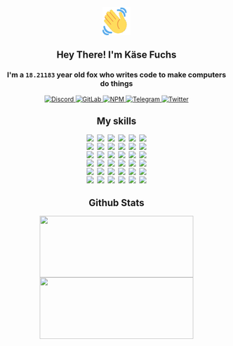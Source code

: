 <div><p align=center><img src=./resources/images/wave.gif width=64px height=64px></p><h2 align=center>Hey There! I'm Käse Fuchs</h2><h3 align=center>I'm a <code>18.21183</code> year old fox who writes code to make computers do things</h3><p align=center><a href=https://discord.com/users/507526681125322772><img alt=Discord src="https://img.shields.io/badge/Discord-5865F2?logo=discord&logoColor=white&style=flat-square#2c19aa573d31dc7ba9b9836700e40d69"> </a><a href=https://gitlab.com/kasefuchs><img alt=GitLab src="https://img.shields.io/badge/GitLab-330F63?logo=gitlab&logoColor=white&style=flat-square#2c19aa573d31dc7ba9b9836700e40d69"> </a><a href=https://npmjs.com/~kasefuchs><img alt=NPM src="https://img.shields.io/badge/NPM-CB3837?logo=npm&logoColor=white&style=flat-square#2c19aa573d31dc7ba9b9836700e40d69"> </a><a href=https://t.me/kasefuchs><img alt=Telegram src="https://img.shields.io/badge/Telegram-2CA5E0?logo=telegram&logoColor=white&style=flat-square#2c19aa573d31dc7ba9b9836700e40d69"> </a><a href=https://twitter.com/kasefuchs><img alt=Twitter src="https://img.shields.io/badge/Twitter-1DA1F2?logo=twitter&logoColor=white&style=flat-square#2c19aa573d31dc7ba9b9836700e40d69"></a></p><h2 align=center>My skills</h2><p align=center><a href=https://aws.amazon.com/ ><picture><source srcset="https://skillicons.dev/icons?i=aws&theme=dark#2c19aa573d31dc7ba9b9836700e40d69" media="(prefers-color-scheme: dark)"><source srcset="https://skillicons.dev/icons?i=aws&theme=light#2c19aa573d31dc7ba9b9836700e40d69" media="(prefers-color-scheme: light), (prefers-color-scheme: no-preference)"><img src="https://skillicons.dev/icons?i=aws&theme=light#2c19aa573d31dc7ba9b9836700e40d69"></picture></a>&nbsp;&nbsp;<a href=https://en.wikipedia.org/wiki/Bash_(Unix_shell)><picture><source srcset="https://skillicons.dev/icons?i=bash&theme=dark#2c19aa573d31dc7ba9b9836700e40d69" media="(prefers-color-scheme: dark)"><source srcset="https://skillicons.dev/icons?i=bash&theme=light#2c19aa573d31dc7ba9b9836700e40d69" media="(prefers-color-scheme: light), (prefers-color-scheme: no-preference)"><img src="https://skillicons.dev/icons?i=bash&theme=light#2c19aa573d31dc7ba9b9836700e40d69"></picture></a>&nbsp;&nbsp;<a href=https://discord.com/developers/docs><picture><source srcset="https://skillicons.dev/icons?i=bots&theme=dark#2c19aa573d31dc7ba9b9836700e40d69" media="(prefers-color-scheme: dark)"><source srcset="https://skillicons.dev/icons?i=bots&theme=light#2c19aa573d31dc7ba9b9836700e40d69" media="(prefers-color-scheme: light), (prefers-color-scheme: no-preference)"><img src="https://skillicons.dev/icons?i=bots&theme=light#2c19aa573d31dc7ba9b9836700e40d69"></picture></a>&nbsp;&nbsp;<a href=https://www.cloudflare.com/ ><picture><source srcset="https://skillicons.dev/icons?i=cloudflare&theme=dark#2c19aa573d31dc7ba9b9836700e40d69" media="(prefers-color-scheme: dark)"><source srcset="https://skillicons.dev/icons?i=cloudflare&theme=light#2c19aa573d31dc7ba9b9836700e40d69" media="(prefers-color-scheme: light), (prefers-color-scheme: no-preference)"><img src="https://skillicons.dev/icons?i=cloudflare&theme=light#2c19aa573d31dc7ba9b9836700e40d69"></picture></a>&nbsp;&nbsp;<a href=https://en.wikipedia.org/wiki/CSS><picture><source srcset="https://skillicons.dev/icons?i=css&theme=dark#2c19aa573d31dc7ba9b9836700e40d69" media="(prefers-color-scheme: dark)"><source srcset="https://skillicons.dev/icons?i=css&theme=light#2c19aa573d31dc7ba9b9836700e40d69" media="(prefers-color-scheme: light), (prefers-color-scheme: no-preference)"><img src="https://skillicons.dev/icons?i=css&theme=light#2c19aa573d31dc7ba9b9836700e40d69"></picture></a>&nbsp;&nbsp;<a href=https://www.docker.com/ ><picture><source srcset="https://skillicons.dev/icons?i=docker&theme=dark#2c19aa573d31dc7ba9b9836700e40d69" media="(prefers-color-scheme: dark)"><source srcset="https://skillicons.dev/icons?i=docker&theme=light#2c19aa573d31dc7ba9b9836700e40d69" media="(prefers-color-scheme: light), (prefers-color-scheme: no-preference)"><img src="https://skillicons.dev/icons?i=docker&theme=light#2c19aa573d31dc7ba9b9836700e40d69"></picture></a><br><a href=https://www.electronjs.org/ ><picture><source srcset="https://skillicons.dev/icons?i=electron&theme=dark#2c19aa573d31dc7ba9b9836700e40d69" media="(prefers-color-scheme: dark)"><source srcset="https://skillicons.dev/icons?i=electron&theme=light#2c19aa573d31dc7ba9b9836700e40d69" media="(prefers-color-scheme: light), (prefers-color-scheme: no-preference)"><img src="https://skillicons.dev/icons?i=electron&theme=light#2c19aa573d31dc7ba9b9836700e40d69"></picture></a>&nbsp;&nbsp;<a href=https://expressjs.com/ ><picture><source srcset="https://skillicons.dev/icons?i=express&theme=dark#2c19aa573d31dc7ba9b9836700e40d69" media="(prefers-color-scheme: dark)"><source srcset="https://skillicons.dev/icons?i=express&theme=light#2c19aa573d31dc7ba9b9836700e40d69" media="(prefers-color-scheme: light), (prefers-color-scheme: no-preference)"><img src="https://skillicons.dev/icons?i=express&theme=light#2c19aa573d31dc7ba9b9836700e40d69"></picture></a>&nbsp;&nbsp;<a href=https://www.figma.com/ ><picture><source srcset="https://skillicons.dev/icons?i=figma&theme=dark#2c19aa573d31dc7ba9b9836700e40d69" media="(prefers-color-scheme: dark)"><source srcset="https://skillicons.dev/icons?i=figma&theme=light#2c19aa573d31dc7ba9b9836700e40d69" media="(prefers-color-scheme: light), (prefers-color-scheme: no-preference)"><img src="https://skillicons.dev/icons?i=figma&theme=light#2c19aa573d31dc7ba9b9836700e40d69"></picture></a>&nbsp;&nbsp;<a href=https://firebase.google.com/ ><picture><source srcset="https://skillicons.dev/icons?i=firebase&theme=dark#2c19aa573d31dc7ba9b9836700e40d69" media="(prefers-color-scheme: dark)"><source srcset="https://skillicons.dev/icons?i=firebase&theme=light#2c19aa573d31dc7ba9b9836700e40d69" media="(prefers-color-scheme: light), (prefers-color-scheme: no-preference)"><img src="https://skillicons.dev/icons?i=firebase&theme=light#2c19aa573d31dc7ba9b9836700e40d69"></picture></a>&nbsp;&nbsp;<a href=https://flask.palletsprojects.com/ ><picture><source srcset="https://skillicons.dev/icons?i=flask&theme=dark#2c19aa573d31dc7ba9b9836700e40d69" media="(prefers-color-scheme: dark)"><source srcset="https://skillicons.dev/icons?i=flask&theme=light#2c19aa573d31dc7ba9b9836700e40d69" media="(prefers-color-scheme: light), (prefers-color-scheme: no-preference)"><img src="https://skillicons.dev/icons?i=flask&theme=light#2c19aa573d31dc7ba9b9836700e40d69"></picture></a>&nbsp;&nbsp;<a href=https://cloud.google.com/ ><picture><source srcset="https://skillicons.dev/icons?i=gcp&theme=dark#2c19aa573d31dc7ba9b9836700e40d69" media="(prefers-color-scheme: dark)"><source srcset="https://skillicons.dev/icons?i=gcp&theme=light#2c19aa573d31dc7ba9b9836700e40d69" media="(prefers-color-scheme: light), (prefers-color-scheme: no-preference)"><img src="https://skillicons.dev/icons?i=gcp&theme=light#2c19aa573d31dc7ba9b9836700e40d69"></picture></a><br><a href=https://git-scm.com/ ><picture><source srcset="https://skillicons.dev/icons?i=git&theme=dark#2c19aa573d31dc7ba9b9836700e40d69" media="(prefers-color-scheme: dark)"><source srcset="https://skillicons.dev/icons?i=git&theme=light#2c19aa573d31dc7ba9b9836700e40d69" media="(prefers-color-scheme: light), (prefers-color-scheme: no-preference)"><img src="https://skillicons.dev/icons?i=git&theme=light#2c19aa573d31dc7ba9b9836700e40d69"></picture></a>&nbsp;&nbsp;<a href=https://github.com/ ><picture><source srcset="https://skillicons.dev/icons?i=github&theme=dark#2c19aa573d31dc7ba9b9836700e40d69" media="(prefers-color-scheme: dark)"><source srcset="https://skillicons.dev/icons?i=github&theme=light#2c19aa573d31dc7ba9b9836700e40d69" media="(prefers-color-scheme: light), (prefers-color-scheme: no-preference)"><img src="https://skillicons.dev/icons?i=github&theme=light#2c19aa573d31dc7ba9b9836700e40d69"></picture></a>&nbsp;&nbsp;<a href=https://gitlab.com/ ><picture><source srcset="https://skillicons.dev/icons?i=gitlab&theme=dark#2c19aa573d31dc7ba9b9836700e40d69" media="(prefers-color-scheme: dark)"><source srcset="https://skillicons.dev/icons?i=gitlab&theme=light#2c19aa573d31dc7ba9b9836700e40d69" media="(prefers-color-scheme: light), (prefers-color-scheme: no-preference)"><img src="https://skillicons.dev/icons?i=gitlab&theme=light#2c19aa573d31dc7ba9b9836700e40d69"></picture></a>&nbsp;&nbsp;<a href=https://www.heroku.com/ ><picture><source srcset="https://skillicons.dev/icons?i=heroku&theme=dark#2c19aa573d31dc7ba9b9836700e40d69" media="(prefers-color-scheme: dark)"><source srcset="https://skillicons.dev/icons?i=heroku&theme=light#2c19aa573d31dc7ba9b9836700e40d69" media="(prefers-color-scheme: light), (prefers-color-scheme: no-preference)"><img src="https://skillicons.dev/icons?i=heroku&theme=light#2c19aa573d31dc7ba9b9836700e40d69"></picture></a>&nbsp;&nbsp;<a href=https://en.wikipedia.org/wiki/HTML><picture><source srcset="https://skillicons.dev/icons?i=html&theme=dark#2c19aa573d31dc7ba9b9836700e40d69" media="(prefers-color-scheme: dark)"><source srcset="https://skillicons.dev/icons?i=html&theme=light#2c19aa573d31dc7ba9b9836700e40d69" media="(prefers-color-scheme: light), (prefers-color-scheme: no-preference)"><img src="https://skillicons.dev/icons?i=html&theme=light#2c19aa573d31dc7ba9b9836700e40d69"></picture></a>&nbsp;&nbsp;<a href=https://en.wikipedia.org/wiki/JavaScript><picture><source srcset="https://skillicons.dev/icons?i=js&theme=dark#2c19aa573d31dc7ba9b9836700e40d69" media="(prefers-color-scheme: dark)"><source srcset="https://skillicons.dev/icons?i=js&theme=light#2c19aa573d31dc7ba9b9836700e40d69" media="(prefers-color-scheme: light), (prefers-color-scheme: no-preference)"><img src="https://skillicons.dev/icons?i=js&theme=light#2c19aa573d31dc7ba9b9836700e40d69"></picture></a><br><a href=https://en.wikipedia.org/wiki/Linux><picture><source srcset="https://skillicons.dev/icons?i=linux&theme=dark#2c19aa573d31dc7ba9b9836700e40d69" media="(prefers-color-scheme: dark)"><source srcset="https://skillicons.dev/icons?i=linux&theme=light#2c19aa573d31dc7ba9b9836700e40d69" media="(prefers-color-scheme: light), (prefers-color-scheme: no-preference)"><img src="https://skillicons.dev/icons?i=linux&theme=light#2c19aa573d31dc7ba9b9836700e40d69"></picture></a>&nbsp;&nbsp;<a href=https://mui.com/ ><picture><source srcset="https://skillicons.dev/icons?i=materialui&theme=dark#2c19aa573d31dc7ba9b9836700e40d69" media="(prefers-color-scheme: dark)"><source srcset="https://skillicons.dev/icons?i=materialui&theme=light#2c19aa573d31dc7ba9b9836700e40d69" media="(prefers-color-scheme: light), (prefers-color-scheme: no-preference)"><img src="https://skillicons.dev/icons?i=materialui&theme=light#2c19aa573d31dc7ba9b9836700e40d69"></picture></a>&nbsp;&nbsp;<a href=https://en.wikipedia.org/wiki/Markdown><picture><source srcset="https://skillicons.dev/icons?i=md&theme=dark#2c19aa573d31dc7ba9b9836700e40d69" media="(prefers-color-scheme: dark)"><source srcset="https://skillicons.dev/icons?i=md&theme=light#2c19aa573d31dc7ba9b9836700e40d69" media="(prefers-color-scheme: light), (prefers-color-scheme: no-preference)"><img src="https://skillicons.dev/icons?i=md&theme=light#2c19aa573d31dc7ba9b9836700e40d69"></picture></a>&nbsp;&nbsp;<a href=https://www.mongodb.com/ ><picture><source srcset="https://skillicons.dev/icons?i=mongodb&theme=dark#2c19aa573d31dc7ba9b9836700e40d69" media="(prefers-color-scheme: dark)"><source srcset="https://skillicons.dev/icons?i=mongodb&theme=light#2c19aa573d31dc7ba9b9836700e40d69" media="(prefers-color-scheme: light), (prefers-color-scheme: no-preference)"><img src="https://skillicons.dev/icons?i=mongodb&theme=light#2c19aa573d31dc7ba9b9836700e40d69"></picture></a>&nbsp;&nbsp;<a href=https://www.mysql.com/ ><picture><source srcset="https://skillicons.dev/icons?i=mysql&theme=dark#2c19aa573d31dc7ba9b9836700e40d69" media="(prefers-color-scheme: dark)"><source srcset="https://skillicons.dev/icons?i=mysql&theme=light#2c19aa573d31dc7ba9b9836700e40d69" media="(prefers-color-scheme: light), (prefers-color-scheme: no-preference)"><img src="https://skillicons.dev/icons?i=mysql&theme=light#2c19aa573d31dc7ba9b9836700e40d69"></picture></a>&nbsp;&nbsp;<a href=https://nextjs.org/ ><picture><source srcset="https://skillicons.dev/icons?i=nextjs&theme=dark#2c19aa573d31dc7ba9b9836700e40d69" media="(prefers-color-scheme: dark)"><source srcset="https://skillicons.dev/icons?i=nextjs&theme=light#2c19aa573d31dc7ba9b9836700e40d69" media="(prefers-color-scheme: light), (prefers-color-scheme: no-preference)"><img src="https://skillicons.dev/icons?i=nextjs&theme=light#2c19aa573d31dc7ba9b9836700e40d69"></picture></a><br><a href=https://nodejs.org/en/ ><picture><source srcset="https://skillicons.dev/icons?i=nodejs&theme=dark#2c19aa573d31dc7ba9b9836700e40d69" media="(prefers-color-scheme: dark)"><source srcset="https://skillicons.dev/icons?i=nodejs&theme=light#2c19aa573d31dc7ba9b9836700e40d69" media="(prefers-color-scheme: light), (prefers-color-scheme: no-preference)"><img src="https://skillicons.dev/icons?i=nodejs&theme=light#2c19aa573d31dc7ba9b9836700e40d69"></picture></a>&nbsp;&nbsp;<a href=https://www.postgresql.org/ ><picture><source srcset="https://skillicons.dev/icons?i=postgres&theme=dark#2c19aa573d31dc7ba9b9836700e40d69" media="(prefers-color-scheme: dark)"><source srcset="https://skillicons.dev/icons?i=postgres&theme=light#2c19aa573d31dc7ba9b9836700e40d69" media="(prefers-color-scheme: light), (prefers-color-scheme: no-preference)"><img src="https://skillicons.dev/icons?i=postgres&theme=light#2c19aa573d31dc7ba9b9836700e40d69"></picture></a>&nbsp;&nbsp;<a href=https://learn.microsoft.com/en-us/powershell/ ><picture><source srcset="https://skillicons.dev/icons?i=powershell&theme=dark#2c19aa573d31dc7ba9b9836700e40d69" media="(prefers-color-scheme: dark)"><source srcset="https://skillicons.dev/icons?i=powershell&theme=light#2c19aa573d31dc7ba9b9836700e40d69" media="(prefers-color-scheme: light), (prefers-color-scheme: no-preference)"><img src="https://skillicons.dev/icons?i=powershell&theme=light#2c19aa573d31dc7ba9b9836700e40d69"></picture></a>&nbsp;&nbsp;<a href=https://www.python.org/ ><picture><source srcset="https://skillicons.dev/icons?i=py&theme=dark#2c19aa573d31dc7ba9b9836700e40d69" media="(prefers-color-scheme: dark)"><source srcset="https://skillicons.dev/icons?i=py&theme=light#2c19aa573d31dc7ba9b9836700e40d69" media="(prefers-color-scheme: light), (prefers-color-scheme: no-preference)"><img src="https://skillicons.dev/icons?i=py&theme=light#2c19aa573d31dc7ba9b9836700e40d69"></picture></a>&nbsp;&nbsp;<a href=https://www.raspberrypi.org/ ><picture><source srcset="https://skillicons.dev/icons?i=raspberrypi&theme=dark#2c19aa573d31dc7ba9b9836700e40d69" media="(prefers-color-scheme: dark)"><source srcset="https://skillicons.dev/icons?i=raspberrypi&theme=light#2c19aa573d31dc7ba9b9836700e40d69" media="(prefers-color-scheme: light), (prefers-color-scheme: no-preference)"><img src="https://skillicons.dev/icons?i=raspberrypi&theme=light#2c19aa573d31dc7ba9b9836700e40d69"></picture></a>&nbsp;&nbsp;<a href=https://reactjs.org/ ><picture><source srcset="https://skillicons.dev/icons?i=react&theme=dark#2c19aa573d31dc7ba9b9836700e40d69" media="(prefers-color-scheme: dark)"><source srcset="https://skillicons.dev/icons?i=react&theme=light#2c19aa573d31dc7ba9b9836700e40d69" media="(prefers-color-scheme: light), (prefers-color-scheme: no-preference)"><img src="https://skillicons.dev/icons?i=react&theme=light#2c19aa573d31dc7ba9b9836700e40d69"></picture></a><br><a href=https://redux.js.org/ ><picture><source srcset="https://skillicons.dev/icons?i=redux&theme=dark#2c19aa573d31dc7ba9b9836700e40d69" media="(prefers-color-scheme: dark)"><source srcset="https://skillicons.dev/icons?i=redux&theme=light#2c19aa573d31dc7ba9b9836700e40d69" media="(prefers-color-scheme: light), (prefers-color-scheme: no-preference)"><img src="https://skillicons.dev/icons?i=redux&theme=light#2c19aa573d31dc7ba9b9836700e40d69"></picture></a>&nbsp;&nbsp;<a href=https://en.wikipedia.org/wiki/Regular_expression><picture><source srcset="https://skillicons.dev/icons?i=regex&theme=dark#2c19aa573d31dc7ba9b9836700e40d69" media="(prefers-color-scheme: dark)"><source srcset="https://skillicons.dev/icons?i=regex&theme=light#2c19aa573d31dc7ba9b9836700e40d69" media="(prefers-color-scheme: light), (prefers-color-scheme: no-preference)"><img src="https://skillicons.dev/icons?i=regex&theme=light#2c19aa573d31dc7ba9b9836700e40d69"></picture></a>&nbsp;&nbsp;<a href=https://en.wikipedia.org/wiki/Sass_(stylesheet_language)><picture><source srcset="https://skillicons.dev/icons?i=sass&theme=dark#2c19aa573d31dc7ba9b9836700e40d69" media="(prefers-color-scheme: dark)"><source srcset="https://skillicons.dev/icons?i=sass&theme=light#2c19aa573d31dc7ba9b9836700e40d69" media="(prefers-color-scheme: light), (prefers-color-scheme: no-preference)"><img src="https://skillicons.dev/icons?i=sass&theme=light#2c19aa573d31dc7ba9b9836700e40d69"></picture></a>&nbsp;&nbsp;<a href=https://www.typescriptlang.org/ ><picture><source srcset="https://skillicons.dev/icons?i=ts&theme=dark#2c19aa573d31dc7ba9b9836700e40d69" media="(prefers-color-scheme: dark)"><source srcset="https://skillicons.dev/icons?i=ts&theme=light#2c19aa573d31dc7ba9b9836700e40d69" media="(prefers-color-scheme: light), (prefers-color-scheme: no-preference)"><img src="https://skillicons.dev/icons?i=ts&theme=light#2c19aa573d31dc7ba9b9836700e40d69"></picture></a>&nbsp;&nbsp;<a href=https://unity.com/ ><picture><source srcset="https://skillicons.dev/icons?i=unity&theme=dark#2c19aa573d31dc7ba9b9836700e40d69" media="(prefers-color-scheme: dark)"><source srcset="https://skillicons.dev/icons?i=unity&theme=light#2c19aa573d31dc7ba9b9836700e40d69" media="(prefers-color-scheme: light), (prefers-color-scheme: no-preference)"><img src="https://skillicons.dev/icons?i=unity&theme=light#2c19aa573d31dc7ba9b9836700e40d69"></picture></a>&nbsp;&nbsp;<a href=https://workers.cloudflare.com/ ><picture><source srcset="https://skillicons.dev/icons?i=workers&theme=dark#2c19aa573d31dc7ba9b9836700e40d69" media="(prefers-color-scheme: dark)"><source srcset="https://skillicons.dev/icons?i=workers&theme=light#2c19aa573d31dc7ba9b9836700e40d69" media="(prefers-color-scheme: light), (prefers-color-scheme: no-preference)"><img src="https://skillicons.dev/icons?i=workers&theme=light#2c19aa573d31dc7ba9b9836700e40d69"></picture></a><br></p><h2 align=center>Github Stats</h2><p align=center><picture><source srcset="https://github-readme-stats-kasefuchs.vercel.app/api/?count_private=true&hide_border=true&hide_rank=true&line_height=20&hide_title=true&username=Kasefuchs&theme=dark#2c19aa573d31dc7ba9b9836700e40d69" media="(prefers-color-scheme: dark)"><source srcset="https://github-readme-stats-kasefuchs.vercel.app/api/?count_private=true&hide_border=true&hide_rank=true&line_height=20&hide_title=true&username=Kasefuchs&theme=light#2c19aa573d31dc7ba9b9836700e40d69" media="(prefers-color-scheme: light), (prefers-color-scheme: no-preference)"><img align=middle width=350 height=140 src="https://github-readme-stats-kasefuchs.vercel.app/api/?count_private=true&hide_border=true&hide_rank=true&line_height=20&hide_title=true&username=Kasefuchs&theme=light#2c19aa573d31dc7ba9b9836700e40d69"></picture><picture><source srcset="https://github-readme-stats-kasefuchs.vercel.app/api/top-langs/?count_private=true&hide_border=true&layout=compact&username=Kasefuchs&theme=dark#2c19aa573d31dc7ba9b9836700e40d69" media="(prefers-color-scheme: dark)"><source srcset="https://github-readme-stats-kasefuchs.vercel.app/api/top-langs/?count_private=true&hide_border=true&layout=compact&username=Kasefuchs&theme=light#2c19aa573d31dc7ba9b9836700e40d69" media="(prefers-color-scheme: light), (prefers-color-scheme: no-preference)"><img align=middle width=350 height=140 src="https://github-readme-stats-kasefuchs.vercel.app/api/top-langs/?count_private=true&hide_border=true&layout=compact&username=Kasefuchs&theme=light#2c19aa573d31dc7ba9b9836700e40d69"></picture></p><img src="https://hit.yhype.me/github/profile?user_id=64592097#2c19aa573d31dc7ba9b9836700e40d69" alt=""></div>